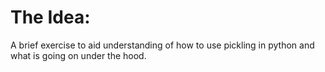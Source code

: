 # The Idea:

A brief exercise to aid understanding of how to use pickling
in python and what is going on under the hood.


